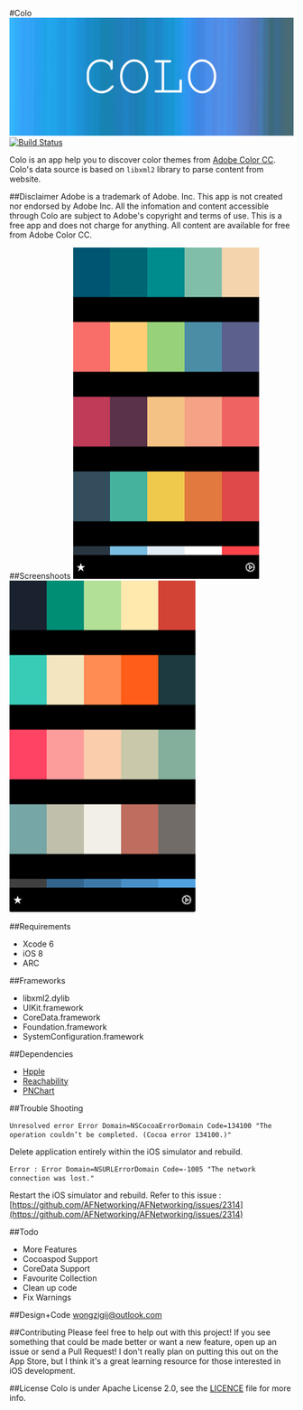 
#Colo
![](./Assets/colo-github-header.png)
[![Build Status](http://img.shields.io/travis/Colocc/Colo.svg?style=flat)](https://travis-ci.org/Colocc/Colo) 

Colo is an app help you to discover color themes from [Adobe Color CC](https://color.adobe.com/explore/newest/?time=all). Colo's data source is based on `libxml2` library to parse content from website. 

##Disclaimer
Adobe is a trademark of Adobe. Inc. This app is not created nor endorsed by Adobe Inc. All the infomation and content accessible through Colo are subject to Adobe's copyright and terms of use. This is a free app and does not charge for anything. All content are available for free from Adobe Color CC.

##Screenshoots
![](./Assets/screenshoot1.png)   ![](./Assets/screenshoot2.png) 

##Requirements
- Xcode 6
- iOS 8
- ARC

##Frameworks
- libxml2.dylib
- UIKit.framework
- CoreData.framework
- Foundation.framework
- SystemConfiguration.framework

##Dependencies
- [Hpple](https://github.com/topfunky/hpple)
- [Reachability](https://github.com/tonymillion/Reachability)
- [PNChart](https://github.com/kevinzhow/PNChart)

##Trouble Shooting

    Unresolved error Error Domain=NSCocoaErrorDomain Code=134100 "The operation couldn’t be completed. (Cocoa error 134100.)" 

Delete application entirely within the iOS simulator and rebuild.
    
    Error : Error Domain=NSURLErrorDomain Code=-1005 "The network connection was lost."

Restart the iOS simulator and rebuild.
Refer to this issue : [https://github.com/AFNetworking/AFNetworking/issues/2314](https://github.com/AFNetworking/AFNetworking/issues/2314)

##Todo
- More Features
- Cocoaspod Support
- CoreData Support
- Favourite Collection
- Clean up code
- Fix Warnings

##Design+Code
wongzigii@outlook.com

##Contributing
Please feel free to help out with this project! If you see something that could be made better or want a new feature, open up an issue or send a Pull Request! I don't really plan on putting this out on the App Store, but I think it's a great learning resource for those interested in iOS development.

##License
Colo is under Apache License 2.0, see the [LICENCE](./LICENSE) file for more info.
